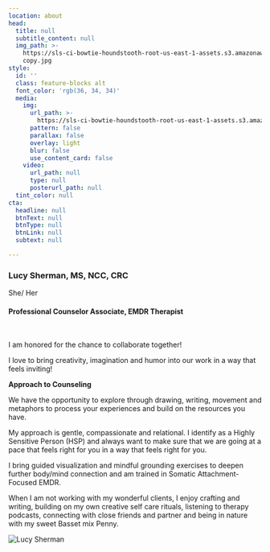 ```yaml
---
location: about
head:
  title: null
  subtitle_content: null
  img_path: >-
    https://sls-ci-bowtie-houndstooth-root-us-east-1-assets.s3.amazonaws.com/NickArrasate/perceptivecounseling/1645997456135-IMG_2230
    copy.jpg
style:
  id: ''
  class: feature-blocks alt
  font_color: 'rgb(36, 34, 34)'
  media:
    img:
      url_path: >-
        https://sls-ci-bowtie-houndstooth-root-us-east-1-assets.s3.amazonaws.com/NickArrasate/perceptivecounseling/1646176634455-avinash-kumar-4-gLbNUi1Uc-unsplash.jpg
      pattern: false
      parallax: false
      overlay: light
      blur: false
      use_content_card: false
    video:
      url_path: null
      type: null
      posterurl_path: null
  tint_color: null
cta:
  headline: null
  btnText: null
  btnType: null
  btnLink: null
  subtext: null

---
```

<div class="d-flex align-items-center justify-content-around row">
<div class="col-md-6">
<h3>Lucy Sherman, MS, NCC, CRC</h3>
<p>She/ Her</p>
<h4>Professional Counselor Associate, EMDR Therapist</h4>
<p>&nbsp;</p>
<p>I am honored for the chance to collaborate together!</p>
<p>I love to bring creativity, imagination and humor into our work in a way that feels inviting!</p>
<p><strong>Approach to Counseling </strong></p>
<p>We have the opportunity to explore through drawing, writing, movement and metaphors to process your experiences and build on the resources you have.&nbsp;</p>
<p>My approach is gentle, compassionate and relational. I identify as a Highly Sensitive Person (HSP) and always want to make sure that we are going at a pace that feels right for you in a way that feels right for you.</p>
<p>I bring guided visualization and mindful grounding exercises to deepen further body/mind connection and am trained in Somatic Attachment-Focused EMDR.&nbsp;</p>
<p>When I am not working with my wonderful clients, I enjoy crafting and writing, building on my own creative self care rituals, listening to therapy podcasts, connecting with close friends and partner and being in nature with my sweet Basset mix Penny.&nbsp;</p>
</div>
<div class="col-md-6 col-lg-4 text-center d-flex align-items-center"><img src="{{ page.head.img_path }}" alt="Lucy Sherman" /></div>
</div>
